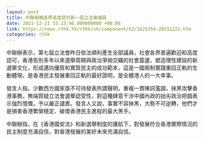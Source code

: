 ```yaml
---
layout: post
title: 中聯辦稱各界高度認可新一屆立法會議員　
date: 2021-12-21 15:13:46.000000000 +08:00
link: https://news.rthk.hk/rthk/ch/component/k2/1625354-20211221.htm
categories: rthk
---
```


中聯辦表示，第七屆立法會昨日依法順利產生全部議員，社會各界普遍歡迎和高度認可，香港告別多年以來選舉周期與政治爭拗交織的社會震盪，塑造理性建設的新選舉文化，形成邁向優質和實質民主的成功範本，這是一國兩制實踐重回正軌的生動體現，是香港民主發展重回正軌的最好證明，是全體港人的一大幸事。

發言人指，少數西方國家亟不可待發表所謂聲明，重複一貫陳詞濫調，抹黑攻擊香港事務，無端質疑立法會選舉認受性，對這種肆意干涉中國內政的拙劣政治把戲表示強烈憤慨，予以嚴正譴責。發言人又說，事實不容抹黑，大勢不可逆轉，他們才是損害香港繁榮穩定、破壞香港民主進程的最大黑手。

中聯辦指，在《香港國安法》和新選舉制度的護航下，對發展符合香港實際情況的民主制度充滿自信，對香港發展的美好未來充滿自信。
